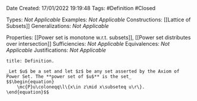 <br />
<br />

Date Created: 17/01/2022 19:19:48
Tags: #Definition #Closed 

Types: _Not Applicable_
Examples: _Not Applicable_ 
Constructions: [[Lattice of Subsets]]
Generalizations: _Not Applicable_

Properties: [[Power set is monotone w.r.t. subsets]], [[Power set distributes over intersection]]
Sufficiencies: _Not Applicable_
Equivalences: _Not Applicable_
Justifications: _Not Applicable_

``` ad-Definition
title: Definition.

_Let $u$ be a set and let $z$ be any set asserted by the Axiom of Power Set. The **power set of $u$** is the set_
$$\begin{equation}
    \mc{P}u\coloneqq\l\{x\in z\mid x\subseteq u\r\}.
\end{equation}$$

```
